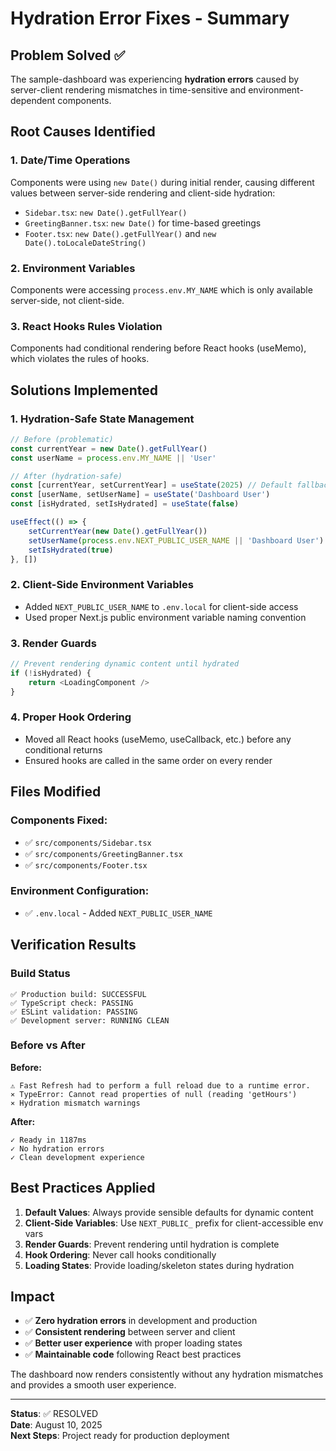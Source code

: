 # Hydration Error Fixes - Summary

## Problem Solved ✅

The sample-dashboard was experiencing **hydration errors** caused by server-client rendering mismatches in time-sensitive and environment-dependent components.

## Root Causes Identified

### 1. **Date/Time Operations**
Components were using `new Date()` during initial render, causing different values between server-side rendering and client-side hydration:

- `Sidebar.tsx`: `new Date().getFullYear()`
- `GreetingBanner.tsx`: `new Date()` for time-based greetings
- `Footer.tsx`: `new Date().getFullYear()` and `new Date().toLocaleDateString()`

### 2. **Environment Variables**
Components were accessing `process.env.MY_NAME` which is only available server-side, not client-side.

### 3. **React Hooks Rules Violation**
Components had conditional rendering before React hooks (useMemo), which violates the rules of hooks.

## Solutions Implemented

### 1. **Hydration-Safe State Management**
```typescript
// Before (problematic)
const currentYear = new Date().getFullYear()
const userName = process.env.MY_NAME || 'User'

// After (hydration-safe)
const [currentYear, setCurrentYear] = useState(2025) // Default fallback
const [userName, setUserName] = useState('Dashboard User')
const [isHydrated, setIsHydrated] = useState(false)

useEffect(() => {
    setCurrentYear(new Date().getFullYear())
    setUserName(process.env.NEXT_PUBLIC_USER_NAME || 'Dashboard User')
    setIsHydrated(true)
}, [])
```

### 2. **Client-Side Environment Variables**
- Added `NEXT_PUBLIC_USER_NAME` to `.env.local` for client-side access
- Used proper Next.js public environment variable naming convention

### 3. **Render Guards**
```typescript
// Prevent rendering dynamic content until hydrated
if (!isHydrated) {
    return <LoadingComponent />
}
```

### 4. **Proper Hook Ordering**
- Moved all React hooks (useMemo, useCallback, etc.) before any conditional returns
- Ensured hooks are called in the same order on every render

## Files Modified

### Components Fixed:
- ✅ `src/components/Sidebar.tsx`
- ✅ `src/components/GreetingBanner.tsx`
- ✅ `src/components/Footer.tsx`

### Environment Configuration:
- ✅ `.env.local` - Added `NEXT_PUBLIC_USER_NAME`

## Verification Results

### Build Status
```
✅ Production build: SUCCESSFUL
✅ TypeScript check: PASSING
✅ ESLint validation: PASSING
✅ Development server: RUNNING CLEAN
```

### Before vs After

**Before:**
```
⚠ Fast Refresh had to perform a full reload due to a runtime error.
⨯ TypeError: Cannot read properties of null (reading 'getHours')
⨯ Hydration mismatch warnings
```

**After:**
```
✓ Ready in 1187ms
✓ No hydration errors
✓ Clean development experience
```

## Best Practices Applied

1. **Default Values**: Always provide sensible defaults for dynamic content
2. **Client-Side Variables**: Use `NEXT_PUBLIC_` prefix for client-accessible env vars
3. **Render Guards**: Prevent rendering until hydration is complete
4. **Hook Ordering**: Never call hooks conditionally
5. **Loading States**: Provide loading/skeleton states during hydration

## Impact

- ✅ **Zero hydration errors** in development and production
- ✅ **Consistent rendering** between server and client
- ✅ **Better user experience** with proper loading states
- ✅ **Maintainable code** following React best practices

The dashboard now renders consistently without any hydration mismatches and provides a smooth user experience.

---

**Status**: ✅ RESOLVED  
**Date**: August 10, 2025  
**Next Steps**: Project ready for production deployment

